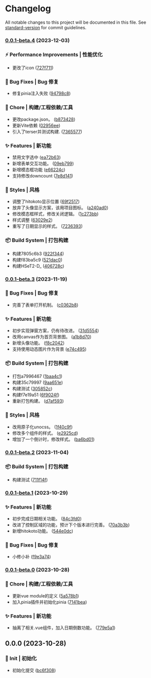 # Changelog

All notable changes to this project will be documented in this file. See [standard-version](https://github.com/conventional-changelog/standard-version) for commit guidelines.

### [0.0.1-beta.4](https://gitee.com/everiary/everate/compare/v0.0.1-beta.3...v0.0.1-beta.4) (2023-12-03)


### ⚡ Performance Improvements | 性能优化

* 更改了icon ([727f711](https://gitee.com/everiary/everate/commit/727f711b302a6bb33d555d5e94b4cf0723337b66))


### 🐛 Bug Fixes | Bug 修复

* 修复pinia注入失败 ([94798c8](https://gitee.com/everiary/everate/commit/94798c83352ac9a47c05c578711ef2bb9ddb2cd4))


### 🚀 Chore | 构建/工程依赖/工具

* 更改package.json。 ([b873428](https://gitee.com/everiary/everate/commit/b873428f37da9a1b810079797833c6d553b00014))
* 更新Vite依赖 ([02956ee](https://gitee.com/everiary/everate/commit/02956ee28ced82a48e5aeceaea3d3446b8a84aa8))
* 引入了terser并测试构建. ([7365577](https://gitee.com/everiary/everate/commit/7365577547dd5ca80e21401746a699708800dcd1))


### ✨ Features | 新功能

* 禁用文字选中 ([ea72b63](https://gitee.com/everiary/everate/commit/ea72b6355026ec04f93fa0cc512f35b02cd12d97))
* 新增表单交互功能。 ([09eb799](https://gitee.com/everiary/everate/commit/09eb7990092775510f0ad16446c77f0e5b3f8fd1))
* 新增模态框功能 ([e66224c](https://gitee.com/everiary/everate/commit/e66224cadfc8fe7dda22e27210b952a628b0922f))
* 支持修改downcount ([7e8d141](https://gitee.com/everiary/everate/commit/7e8d14132e926c0abaef5b56e798b3246b245ac1))


### 💄 Styles | 风格

* 调整了hitokoto显示位置 ([69f2517](https://gitee.com/everiary/everate/commit/69f2517dcc36e506c46024baf4882809378a0735))
* 放弃了头像显示方案，该用项目图标。 ([a240ad0](https://gitee.com/everiary/everate/commit/a240ad0af9e14605c4b92315fcba53927398b647))
* 修改模态框样式，修改关闭逻辑。 ([1c273bb](https://gitee.com/everiary/everate/commit/1c273bba415935b30f6c8d442e08c32639ae26bd))
* 样式调整 ([63029e2](https://gitee.com/everiary/everate/commit/63029e25cf2a2339238eb9e4b3152357b29b7a1f))
* 重写了日期显示的样式。 ([7236393](https://gitee.com/everiary/everate/commit/723639312a53a7271251ea98f506407456de052b))


### 📦‍ Build System | 打包构建

* 构建7805c6b3 ([922f344](https://gitee.com/everiary/everate/commit/922f344ac611f74b715535a022b9f7fe20eb6e46))
* 构建f83ba5c9 ([521dac0](https://gitee.com/everiary/everate/commit/521dac044017bbeadcb1a696439e4fb88c42bde2))
* 构建HSeT2-D_ ([406728c](https://gitee.com/everiary/everate/commit/406728c72341e564ce318dde1e444fcbd0eb0e2a))

### [0.0.1-beta.3](https://gitee.com/everiary/everate/compare/v0.0.1-beta.2...v0.0.1-beta.3) (2023-11-19)


### 🐛 Bug Fixes | Bug 修复

* 完善了表单打开机制。 ([c0362b8](https://gitee.com/everiary/everate/commit/c0362b876d41584c56cb7d5c3735ec2e8628ae5a))


### ✨ Features | 新功能

* 初步实现弹窗方案，仍有待改进。 ([31d5554](https://gitee.com/everiary/everate/commit/31d5554193c1ba03a74a77cdc86959f55e21b82f))
* 改用canvas作为首页背景图。 ([a1b8d70](https://gitee.com/everiary/everate/commit/a1b8d702d23b6d0558600cce330d634275216839))
* 新增头像功能。 ([f8c2042](https://gitee.com/everiary/everate/commit/f8c20423bf6361aeed3f78686c835605fca03f67))
* 支持使用动态图片作为背景 ([e74c495](https://gitee.com/everiary/everate/commit/e74c49579402f4e0dc5ca5645f86081ea7974dbf))


### 📦‍ Build System | 打包构建

* 打包a7996467 ([1baa4c1](https://gitee.com/everiary/everate/commit/1baa4c1698da0558eceb8e1d438a5b8817359532))
* 构建35c79997 ([9aa651e](https://gitee.com/everiary/everate/commit/9aa651e6742d0815dc7a606863ecedd875d51d7e))
* 构建测试 ([305852c](https://gitee.com/everiary/everate/commit/305852cbfa3c5d9bed942defd64206a04a052f2f))
* 构建f7e19a51 ([6f9024f](https://gitee.com/everiary/everate/commit/6f9024f16b553c8b4c5f059b174cb6944cbe3fdc))
* 重新打包构建。 ([d7af593](https://gitee.com/everiary/everate/commit/d7af5933b82663a956abba11359380a843bcafaf))


### 💄 Styles | 风格

* 改用原子化unocss。 ([1f40c9f](https://gitee.com/everiary/everate/commit/1f40c9f50c3fc355012f468e25ec2554dd522518))
* 修改多个组件的样式。 ([e2925cd](https://gitee.com/everiary/everate/commit/e2925cd21db43391c17dc598c43789fcddbf265a))
* 增加了一个倒计时，修改样式。 ([ba6bd01](https://gitee.com/everiary/everate/commit/ba6bd01c4152ab2929a8b700279737de038ceda2))

### [0.0.1-beta.2](https://gitee.com/everiary/everate/compare/v0.0.1-beta.1...v0.0.1-beta.2) (2023-11-04)


### 📦‍ Build System | 打包构建

* 构建测试 ([711f14f](https://gitee.com/everiary/everate/commit/711f14faa00392e6c42cac94a0cc13b87c55b94d))

### [0.0.1-beta.1](https://gitee.com/everiary/everate/compare/v0.0.1-beta.0...v0.0.1-beta.1) (2023-10-29)


### ✨ Features | 新功能

* 初步完成日期相关功能。 ([84c3fd0](https://gitee.com/everiary/everate/commit/84c3fd0d5b5c4b16f538922499ee7fdc5d5d1109))
* 改进了控制区域的功能，预计下个版本进行完善。 ([70a3b3b](https://gitee.com/everiary/everate/commit/70a3b3ba7b06245cba6712975c8d831601ffc196))
* 新增hitokoto功能。 ([544e0dc](https://gitee.com/everiary/everate/commit/544e0dcf8594bcc99d2d2ae756c7c9695316c176))


### 🐛 Bug Fixes | Bug 修复

* 小修小补 ([f9e3a74](https://gitee.com/everiary/everate/commit/f9e3a745565163f8f8b926f7042d56c866ea8477))

### [0.0.1-beta.0](https://gitee.com/everiary/everate/compare/v0.0.0...v0.0.1-beta.0) (2023-10-28)


### 🚀 Chore | 构建/工程依赖/工具

* 更新vue module的定义 ([5a578b1](https://gitee.com/everiary/everate/commit/5a578b100161fcdf34147adb2dc79f1a73ded1b4))
* 加入pinia插件并初始化pinia ([7141bea](https://gitee.com/everiary/everate/commit/7141bea8517e25f656b56c16661374bf2f131261))


### ✨ Features | 新功能

* 抽离了相关.vue组件，加入日期倒数功能。 ([779e5a1](https://gitee.com/everiary/everate/commit/779e5a1961a9db5e87e5991e0268c1d9bffb697f))

## 0.0.0 (2023-10-28)


### 🎉 Init | 初始化

* 初始化提交 ([bc6f308](https://gitee.com/everiary/everate/commit/bc6f308d8aee1abb5c3a29f38e1effe8e0a2b533))
